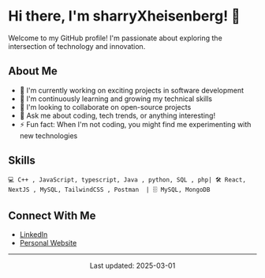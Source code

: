 # Hi there, I'm sharryXheisenberg! 👋

Welcome to my GitHub profile! I'm passionate about exploring the intersection of technology and innovation.

## About Me

- 🔭 I'm currently working on exciting projects in software development
- 🌱 I'm continuously learning and growing my technical skills
- 👯 I'm looking to collaborate on open-source projects
- 💬 Ask me about coding, tech trends, or anything interesting!
- ⚡ Fun fact: When I'm not coding, you might find me experimenting with new technologies

## Skills

```
💻 C++ , JavaScript, typescript, Java , python, SQL , php| 🛠️ React, NextJS , MySQL, TailwindCSS , Postman  | 🗄️ MySQL, MongoDB 
```


## Connect With Me

- [LinkedIn](https://www.linkedin.com/in/saurabh-pande-8a9b7026a?utm_source=share&utm_campaign=share_via&utm_content=profile&utm_medium=android_app)
- [Personal Website](#)

---

<p align="center">Last updated: 2025-03-01</p>
